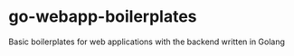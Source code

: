 # go-webapp-boilerplates
Basic boilerplates for web applications with the backend written in Golang
